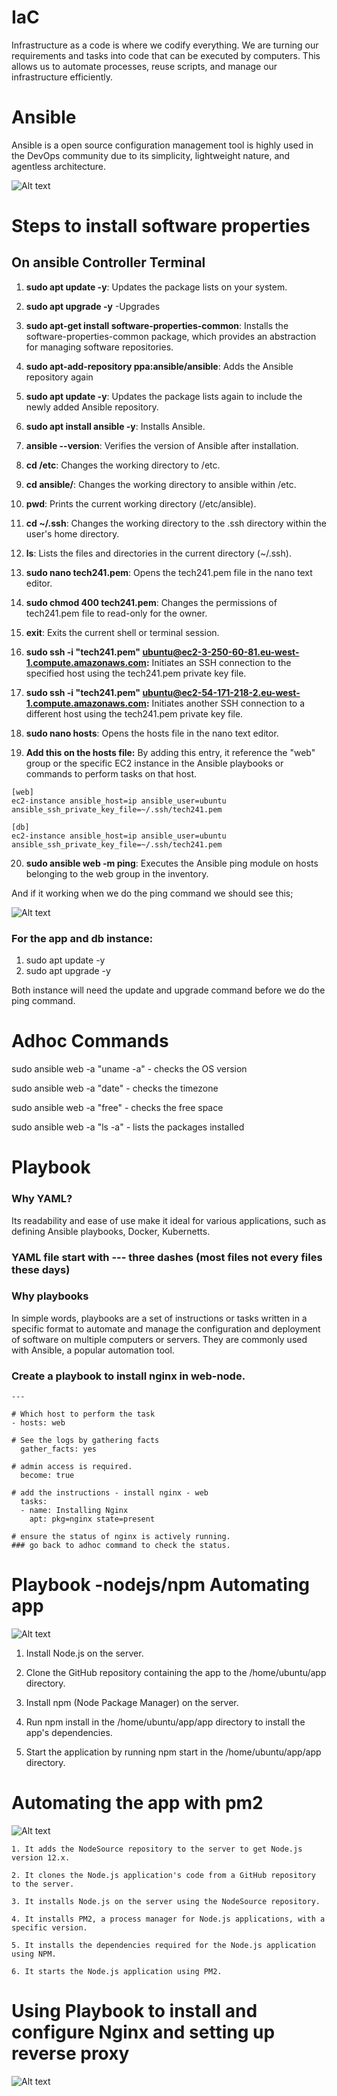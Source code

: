 # IaC
Infrastructure as a code is where we codify everything. We are turning our requirements and tasks into code that can be executed by computers. This allows us to automate processes, reuse scripts, and manage our infrastructure efficiently. 
# Ansible 
Ansible is a open source configuration management tool is highly used in the DevOps community due to its simplicity, lightweight nature, and agentless architecture. 

![Alt text](images/ansible_demo_HO.png)

# Steps to install software properties
## On ansible Controller Terminal

1.	**sudo apt update -y**: Updates the package lists on your system.

2.	**sudo apt upgrade -y** -Upgrades 

3.	**sudo apt-get install software-properties-common**: Installs the software-properties-common package, which provides an abstraction for managing software repositories.


4.	**sudo apt-add-repository ppa:ansible/ansible**: Adds the Ansible repository again 

5.	**sudo apt update -y**: Updates the package lists again to include the newly added Ansible repository.

6.	**sudo apt install ansible -y**: Installs Ansible.

7.	**ansible --version**: Verifies the version of Ansible after installation.

8.	**cd /etc**: Changes the working directory to /etc.

9.	**cd ansible/**: Changes the working directory to ansible within /etc.


10.	**pwd**: Prints the current working directory (/etc/ansible).


11.	**cd ~/.ssh**: Changes the working directory to the .ssh directory within the user's home directory.


12.	**ls**: Lists the files and directories in the current directory (~/.ssh).

13.	**sudo nano tech241.pem**: Opens the tech241.pem file in the nano text editor.


14.	**sudo chmod 400 tech241.pem**: Changes the permissions of tech241.pem file to read-only for the owner.

15.	**exit**: Exits the current shell or terminal session.


16.	**sudo ssh -i "tech241.pem" ubuntu@ec2-3-250-60-81.eu-west-1.compute.amazonaws.com:** Initiates an SSH connection to the specified host using the tech241.pem private key file.


17.	**sudo ssh -i "tech241.pem" ubuntu@ec2-54-171-218-2.eu-west-1.compute.amazonaws.com:** Initiates another SSH connection to a different host using the tech241.pem private key file.


18.	**sudo nano hosts**: Opens the hosts file in the nano text editor.

19.	**Add this on the hosts file:** By adding this entry, it reference the "web" group or the specific EC2 instance in the Ansible playbooks or commands to perform tasks on that host.
```
[web]
ec2-instance ansible_host=ip ansible_user=ubuntu ansible_ssh_private_key_file=~/.ssh/tech241.pem

[db]
ec2-instance ansible_host=ip ansible_user=ubuntu ansible_ssh_private_key_file=~/.ssh/tech241.pem
```

20.	**sudo ansible web -m ping**: Executes the Ansible ping module on hosts belonging to the web group in the inventory.

And if it working when we do the ping command we should see this;

![Alt text](<images/Screenshot of ping.png>)


### For the app and db instance:

1. sudo apt update -y
2. sudo apt upgrade -y

Both instance will need the update and upgrade command before we do the ping command. 



# Adhoc Commands

sudo ansible web -a "uname -a" - checks the OS version

sudo ansible web -a "date" - checks the timezone 

sudo ansible web -a "free" - checks the free space

sudo ansible web -a "ls -a" - lists the packages installed

# Playbook

### Why YAML?

Its readability and ease of use make it ideal for various applications, such as defining Ansible playbooks, Docker, Kubernetts. 

### YAML file start with --- three dashes (most files not every files these days)

### Why playbooks

In simple words, playbooks are a set of instructions or tasks written in a specific format to automate and manage the configuration and deployment of software on multiple computers or servers. They are commonly used with Ansible, a popular automation tool.

### Create a playbook to install nginx in web-node.
```
---

# Which host to perform the task
- hosts: web

# See the logs by gathering facts
  gather_facts: yes

# admin access is required.
  become: true

# add the instructions - install nginx - web
  tasks:
  - name: Installing Nginx
    apt: pkg=nginx state=present

# ensure the status of nginx is actively running.
### go back to adhoc command to check the status.
```
# Playbook -nodejs/npm Automating app

![Alt text](images/nodejs-playbook.png)


1. Install Node.js on the server.

2. Clone the GitHub repository containing the app to the /home/ubuntu/app directory.

3. Install npm (Node Package Manager) on the server.

4. Run npm install in the /home/ubuntu/app/app directory to install the app's dependencies.

5. Start the application by running npm start in the /home/ubuntu/app/app directory.

# Automating the app with pm2

![Alt text](images/Pm2.png)

```
1. It adds the NodeSource repository to the server to get Node.js version 12.x.

2. It clones the Node.js application's code from a GitHub repository to the server.

3. It installs Node.js on the server using the NodeSource repository.

4. It installs PM2, a process manager for Node.js applications, with a specific version.

5. It installs the dependencies required for the Node.js application using NPM.

6. It starts the Node.js application using PM2.
```

# Using Playbook to install and configure Nginx and setting up reverse proxy

![Alt text](images/nginx.png)

